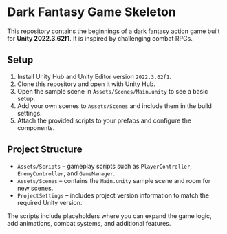 # Dark Fantasy Game Skeleton

This repository contains the beginnings of a dark fantasy action game built for **Unity 2022.3.62f1**. It is inspired by challenging combat RPGs.

## Setup
1. Install Unity Hub and Unity Editor version `2022.3.62f1`.
2. Clone this repository and open it with Unity Hub.
3. Open the sample scene in `Assets/Scenes/Main.unity` to see a basic setup.
4. Add your own scenes to `Assets/Scenes` and include them in the build settings.
5. Attach the provided scripts to your prefabs and configure the components.

## Project Structure
- `Assets/Scripts` – gameplay scripts such as `PlayerController`, `EnemyController`, and `GameManager`.
- `Assets/Scenes` – contains the `Main.unity` sample scene and room for new scenes.
- `ProjectSettings` – includes project version information to match the required Unity version.

The scripts include placeholders where you can expand the game logic, add animations, combat systems, and additional features.
